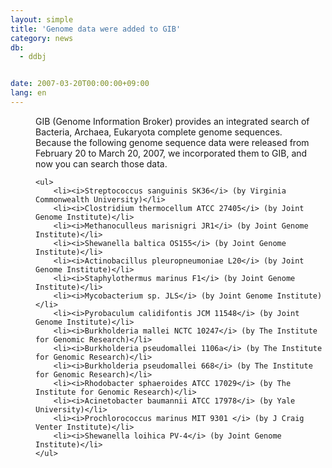 ```yaml
---
layout: simple
title: 'Genome data were added to GIB'
category: news
db:
  - ddbj


date: 2007-03-20T00:00:00+09:00
lang: en
---
```


<html>
<dd>GIB (Genome Information Broker) provides an integrated search of Bacteria, Archaea, Eukaryota complete genome sequences.
<dd>Because the following genome sequence data were released from February 20 to March 20, 2007, we incorporated them to GIB, and now you can search those data.
<dd>

    <ul>
        <li><i>Streptococcus sanguinis SK36</i> (by Virginia Commonwealth University)</li>
        <li><i>Clostridium thermocellum ATCC 27405</i> (by Joint Genome Institute)</li>
        <li><i>Methanoculleus marisnigri JR1</i> (by Joint Genome Institute)</li>
        <li><i>Shewanella baltica OS155</i> (by Joint Genome Institute)</li>
        <li><i>Actinobacillus pleuropneumoniae L20</i> (by Joint Genome Institute)</li>
        <li><i>Staphylothermus marinus F1</i> (by Joint Genome Institute)</li>
        <li><i>Mycobacterium sp. JLS</i> (by Joint Genome Institute)</li>
        <li><i>Pyrobaculum calidifontis JCM 11548</i> (by Joint Genome Institute)</li>
        <li><i>Burkholderia mallei NCTC 10247</i> (by The Institute for Genomic Research)</li>
        <li><i>Burkholderia pseudomallei 1106a</i> (by The Institute for Genomic Research)</li>
        <li><i>Burkholderia pseudomallei 668</i> (by The Institute for Genomic Research)</li>
        <li><i>Rhodobacter sphaeroides ATCC 17029</i> (by The Institute for Genomic Research)</li>
        <li><i>Acinetobacter baumannii ATCC 17978</i> (by Yale University)</li>
        <li><i>Prochlorococcus marinus MIT 9301 </i> (by J Craig Venter Institute)</li>
        <li><i>Shewanella loihica PV-4</i> (by Joint Genome Institute)</li>
    </ul>
</dd>
</dd>
</dd>
</html>
